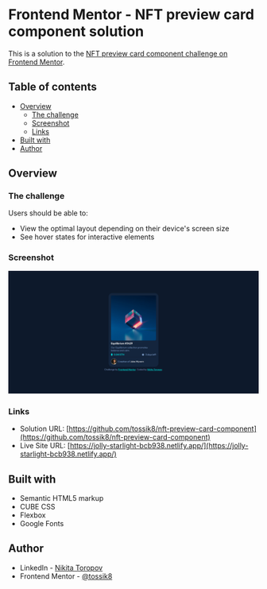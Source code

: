 # Frontend Mentor - NFT preview card component solution

This is a solution to the [NFT preview card component challenge on Frontend Mentor](https://www.frontendmentor.io/challenges/nft-preview-card-component-SbdUL_w0U). 

## Table of contents

- [Overview](#overview)
  - [The challenge](#the-challenge)
  - [Screenshot](#screenshot)
  - [Links](#links)
- [Built with](#built-with)
- [Author](#author)

## Overview

### The challenge

Users should be able to:

- View the optimal layout depending on their device's screen size
- See hover states for interactive elements

### Screenshot

![](image.png)

### Links

- Solution URL: [https://github.com/tossik8/nft-preview-card-component](https://github.com/tossik8/nft-preview-card-component)
- Live Site URL: [https://jolly-starlight-bcb938.netlify.app/](https://jolly-starlight-bcb938.netlify.app/)

## Built with

- Semantic HTML5 markup
- CUBE CSS
- Flexbox
- Google Fonts

## Author

- LinkedIn - [Nikita Toropov](https://www.linkedin.com/in/nikita-toropov/)
- Frontend Mentor - [@tossik8](https://www.frontendmentor.io/profile/tossik8)
